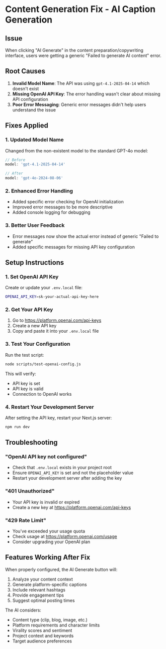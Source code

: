 # Content Generation Fix - AI Caption Generation

## Issue
When clicking "AI Generate" in the content preparation/copywriting interface, users were getting a generic "Failed to generate AI content" error.

## Root Causes
1. **Invalid Model Name**: The API was using `gpt-4.1-2025-04-14` which doesn't exist
2. **Missing OpenAI API Key**: The error handling wasn't clear about missing API configuration
3. **Poor Error Messaging**: Generic error messages didn't help users understand the issue

## Fixes Applied

### 1. Updated Model Name
Changed from the non-existent model to the standard GPT-4o model:
```typescript
// Before
model: 'gpt-4.1-2025-04-14'

// After  
model: 'gpt-4o-2024-08-06'
```

### 2. Enhanced Error Handling
- Added specific error checking for OpenAI initialization
- Improved error messages to be more descriptive
- Added console logging for debugging

### 3. Better User Feedback
- Error messages now show the actual error instead of generic "Failed to generate"
- Added specific messages for missing API key configuration

## Setup Instructions

### 1. Set OpenAI API Key
Create or update your `.env.local` file:
```bash
OPENAI_API_KEY=sk-your-actual-api-key-here
```

### 2. Get Your API Key
1. Go to https://platform.openai.com/api-keys
2. Create a new API key
3. Copy and paste it into your `.env.local` file

### 3. Test Your Configuration
Run the test script:
```bash
node scripts/test-openai-config.js
```

This will verify:
- API key is set
- API key is valid
- Connection to OpenAI works

### 4. Restart Your Development Server
After setting the API key, restart your Next.js server:
```bash
npm run dev
```

## Troubleshooting

### "OpenAI API key not configured"
- Check that `.env.local` exists in your project root
- Ensure `OPENAI_API_KEY` is set and not the placeholder value
- Restart your development server after adding the key

### "401 Unauthorized"
- Your API key is invalid or expired
- Create a new key at https://platform.openai.com/api-keys

### "429 Rate Limit"
- You've exceeded your usage quota
- Check usage at https://platform.openai.com/usage
- Consider upgrading your OpenAI plan

## Features Working After Fix

When properly configured, the AI Generate button will:
1. Analyze your content context
2. Generate platform-specific captions
3. Include relevant hashtags
4. Provide engagement tips
5. Suggest optimal posting times

The AI considers:
- Content type (clip, blog, image, etc.)
- Platform requirements and character limits
- Virality scores and sentiment
- Project context and keywords
- Target audience preferences 
